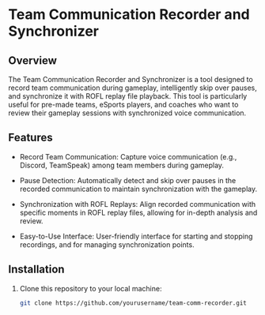 # Team Communication Recorder and Synchronizer

## Overview

The Team Communication Recorder and Synchronizer is a tool designed to record team communication during gameplay, intelligently skip over pauses, and synchronize it with ROFL replay file playback. This tool is particularly useful for pre-made teams, eSports players, and coaches who want to review their gameplay sessions with synchronized voice communication.

## Features

- Record Team Communication: Capture voice communication (e.g., Discord, TeamSpeak) among team members during gameplay.

- Pause Detection: Automatically detect and skip over pauses in the recorded communication to maintain synchronization with the gameplay.

- Synchronization with ROFL Replays: Align recorded communication with specific moments in ROFL replay files, allowing for in-depth analysis and review.

- Easy-to-Use Interface: User-friendly interface for starting and stopping recordings, and for managing synchronization points.

## Installation

1. Clone this repository to your local machine:

   ```bash
   git clone https://github.com/yourusername/team-comm-recorder.git
